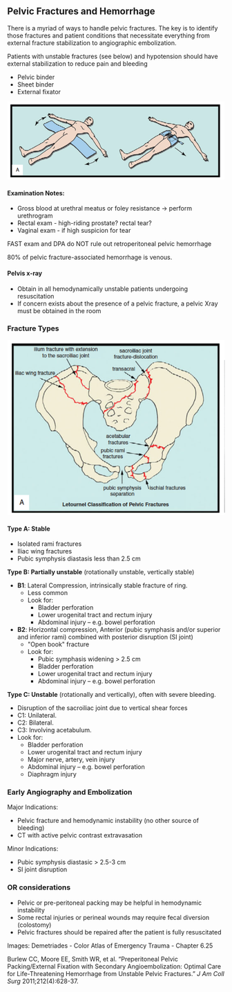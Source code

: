 ## Pelvic Fractures and Hemorrhage

There is a myriad of ways to handle pelvic fractures. The key is to identify those fractures and patient conditions that necessitate everything from external fracture stabilization to angiographic embolization.

Patients with unstable fractures (see below) and hypotension should have external stabilization to reduce pain and bleeding

- Pelvic binder
- Sheet binder
- External fixator

![](pelvic-1.png)

#### Examination Notes:
- Gross blood at urethral meatus or foley resistance -> perform urethrogram
- Rectal exam - high-riding prostate? rectal tear?
- Vaginal exam - if high suspicion for tear

FAST exam and DPA do NOT rule out retroperitoneal pelvic hemorrhage

80% of pelvic fracture-associated hemorrhage is venous.

#### Pelvis x-ray

- Obtain in all hemodynamically unstable patients undergoing resuscitation
- If concern exists about the presence of a pelvic fracture, a pelvic Xray must be obtained in the room

### Fracture Types

![](pelvic-2.png)

#### Type A: Stable
- Isolated rami fractures
- Iliac wing fractures
- Pubic symphysis diastasis less than 2.5 cm

**Type B: Partially unstable** (rotationally unstable, vertically stable)

- **B1**:  Lateral Compression, intrinsically stable fracture of ring. 
    - Less common
    - Look for: 
	    - Bladder perforation
	    - Lower urogenital tract and rectum injury
	    - Abdominal injury – e.g. bowel perforation
- **B2**: Horizontal compression, Anterior (pubic symphasis and/or superior and inferior rami) combined with posterior disruption (SI joint) 
    - "Open book" fracture
    - Look for:
  	   - Pubic symphasis widening > 2.5 cm
  	   - Bladder perforation
  	   - Lower urogenital tract and rectum injury
  	   - Abdominal injury – e.g. bowel perforation
  	    
**Type C: Unstable** (rotationally and vertically), often with severe bleeding.

- Disruption of the sacroiliac joint due to vertical shear forces
- C1: Unilateral.
- C2: Bilateral.
- C3: Involving acetabulum.
- Look for: 
    - Bladder perforation
    - Lower urogenital tract and rectum injury
    - Major nerve, artery, vein injury
    - Abdominal injury – e.g. bowel perforation
    - Diaphragm injury

### Early Angiography and Embolization

Major Indications:  

- Pelvic fracture and hemodynamic instability (no other source of bleeding)
- CT with active pelvic contrast extravasation

Minor Indications:

- Pubic symphysis diastasic > 2.5-3 cm
- SI joint disruption

### OR considerations

- Pelvic or pre-peritoneal packing may be helpful in hemodynamic instability
- Some rectal injuries or perineal wounds may require fecal diversion (colostomy)
- Pelvic fractures should be repaired after the patient is fully resuscitated

Images:  Demetriades - Color Atlas of Emergency Trauma - Chapter 6.25

Burlew CC, Moore EE, Smith WR, et al.  “Preperitoneal Pelvic Packing/External Fixation with Secondary Angioembolization:  Optimal Care for Life-Threatening Hemorrhage from Unstable Pelvic Fractures.”  *J Am Coll Surg* 2011;212(4):628-37.
